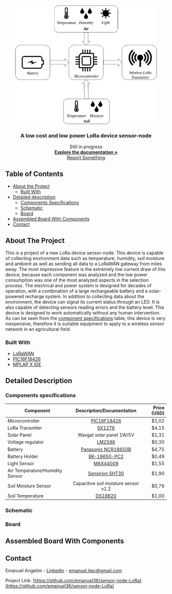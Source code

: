 <!-- PROJECT LOGO -->
<br />
<p align="center">
  <a href="https://github.com/emanuel36/sensor-node-LoRa">
    <img src="documentation/system.png" alt="System Architecture" width="442" height="370">
    </a>

  <h3 align="center">A low cost and low power LoRa device sensor-node</h3>
  <p align="center">
    Still in progress
    <br />
    <a href="https://github.com/emanuel36/sensor-node-LoRa/tree/master/documentation"><strong>Explore the documentation »</strong></a>
    <br />
    <a href="https://github.com/emanuel36/sensor-node-LoRa/issues">Report Something</a>
  </p>
</p>


## Table of Contents

* [About the Project](#about-the-project)
  * [Built With](#built-with)
* [Detailed description](#detailed-description)
  * [Components Specifications](#components-specifications)
  * [Schematic](#schematic)
  * [Board](#board) 
* [Assembled Board With Components](#assembled-board-with-components)
* [Contact](#contact)


## About The Project

This is a project of a new LoRa device sensor-node. This device is capable of collecting environment data such as temperature, humidity, soil moisture and ambient as well as sending all data to a LoRaWAN gateway from miles away. The most impressive feature is the extremely low current draw of this device, because each component was analyzed and the low power consumption was one of the most analyzed aspects in the selection process. The electrical and power system is designed for decades of operation, with a combination of a large rechargeable battery and a solar-powered recharge system. In addition to collecting data about the environment, the device can signal its current status through an LED. It is also capable of detecting sensors reading errors and the battery level. This device is designed to work automatically without any human intervention. As can be seen from the [component specifications](#components-specifications) table, this device is very inexpensive, therefore it is suitable equipment to apply to a wireless sensor network in an agricultural field.

### Built With
* [LoRaWAN](https://lora-alliance.org/)
* [PIC16F18426](https://www.microchip.com/wwwproducts/en/PIC16F18426)
* [MPLAP X IDE](https://www.microchip.com/mplab/mplab-x-ide)


## Detailed Description


### Components specifications

| Component   | Description/Documentation   | Price (USD)   |
|---------------------------------  |:-----------------------------------------------------------------------------------------------------------------------------------------:  |------------:  |
| Microcontroller   | [PIC16F18426](https://www.microchip.com/wwwproducts/en/PIC16F18426)   | $1,02   |
| LoRa Transmiter   | [SX1276](https://www.semtech.com/products/wireless-rf/lora-transceivers/sx1276)   | $4,15   |
| Solar Panel   | Wavgat solar panel 1W/5V  | $1,31   |
| Voltage regulator   | [LM2596](http://www.ti.com/product/LM2596)  | $0,30   |
| Battery   | [Panasonic NCR18650B](https://www.batteryspace.com/prod-specs/NCR18650B.pdf)  | $4,75   |
| Battery Holder  | [BK-18650-PC2](http://www.memoryprotectiondevices.com/datasheets/BK-18650-PC2-datasheet.pdf)  | $0,49   |
| Light Sensor  | [MAX44009](https://www.maximintegrated.com/en/products/interface/sensor-interface/MAX44009.html)  | $1,55   |
| Air Temperature/Humidity Sensor   | [Sensirion SHT30](https://www.sensirion.com/en/environmental-sensors/humidity-sensors/digital-humidity-sensors-for-various-applications/)   | $1,90   |
| Soil Moisture Sensor  | Capacitive soil moisture sensor v1.2  | $0,76   |
| Soil Temperature  | [DS18B20](https://www.maximintegrated.com/en/products/DS18B20)  | $1,00   |


### Schematic

### Board

## Assembled Board With Components

## Contact

Emanuel Angelim - [Linkedin](https://www.linkedin.com/in/emanuel36/) - emanuel.tiec@gmail.com

Project Link: [https://github.com/emanuel36/sensor-node-LoRa](https://github.com/emanuel36/sensor-node-LoRa)
